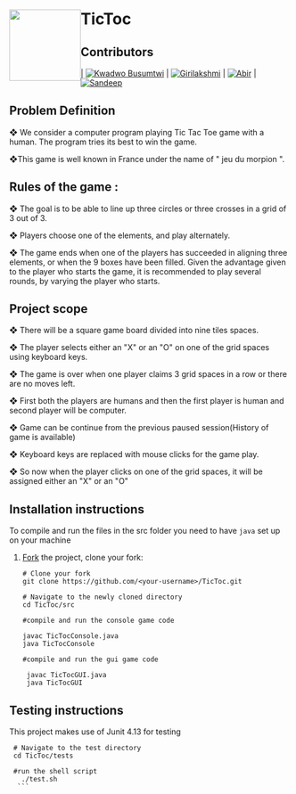 

<h1> <img src="https://upload.wikimedia.org/wikipedia/fr/thumb/1/1d/Logo_T%C3%A9l%C3%A9com_SudParis.svg/761px-Logo_T%C3%A9l%C3%A9com_SudParis.svg.png"
  width="128"
  height="128"
  style="float:left;">
    TicToc</h1>

  

## Contributors


|  [![Kwadwo Busumtwi](https://avatars3.githubusercontent.com/u/10486306?v=4&s=200)](https://github.com/supasheva) | [![Girilakshmi](https://avatars3.githubusercontent.com/u/679275?v=4&s=200)](https://github.com/girilakshmi)  | [![Abir](https://avatars3.githubusercontent.com/u/679275?v=4&s=200)](https://github.com/AbirBenSalem) | [![Sandeep](https://avatars3.githubusercontent.com/u/679275?v=4&s=200)](https://github.com/sanddyy10) 

## Problem Definition

❖	We consider a computer program playing Tic Tac Toe game with a human. The program tries its best to win the game.

❖This game is well known in France under the name of " jeu du morpion ".



## Rules of the game :

❖	The goal is to be able to line up three circles or three crosses in a grid of 3 out of 3.

❖	Players choose one of the elements, and play alternately.

❖	The game ends when one of the players has succeeded in aligning three elements, or when the 9 boxes have been filled.
Given the advantage given to the player who starts the game, it is recommended to play several rounds, by varying the player who starts.

## Project scope

❖	There will be a square game board divided into nine tiles spaces. 

❖	The player selects either an "X" or an "O" on one of the grid spaces using keyboard keys. 

❖	The game is over when one player claims 3 grid spaces in a row or there are no moves left.

❖	First both the players are humans and then the first player is human and second player will be computer.

❖	Game can be continue from the previous paused session(History of game is available)

❖	Keyboard keys are replaced with mouse clicks for the game play. 

❖	So now when the player clicks on one of the grid spaces, it will be assigned either an "X" or an "O"

## Installation instructions

To compile and run the files in the src folder you need to have `java` set up on your machine 

1.  [Fork](https://help.github.com/articles/fork-a-repo/) the project, clone your fork:

    ```
    # Clone your fork
    git clone https://github.com/<your-username>/TicToc.git

    # Navigate to the newly cloned directory
    cd TicToc/src
    
    #compile and run the console game code
    
    javac TicTocConsole.java
    java TicTocConsole
    
    #compile and run the gui game code
    
     javac TicTocGUI.java
     java TicTocGUI

    ```

## Testing instructions

This project makes use of Junit 4.13 for testing

   ```
    # Navigate to the test directory
    cd TicToc/tests
    
    #run the shell script
      ./test.sh
     ```
